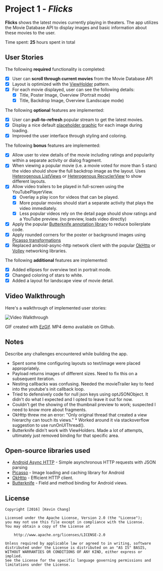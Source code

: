 # Project 1 - *Flicks*

**Flicks** shows the latest movies currently playing in theaters. The app utilizes the Movie Database API to display images and basic information about these movies to the user.

Time spent: **25** hours spent in total

## User Stories

The following **required** functionality is completed:

* [X] User can **scroll through current movies** from the Movie Database API
* [X] Layout is optimized with the [ViewHolder](http://guides.codepath.com/android/Using-an-ArrayAdapter-with-ListView#improving-performance-with-the-viewholder-pattern) pattern.
* [X] For each movie displayed, user can see the following details:
  * [X] Title, Poster Image, Overview (Portrait mode)
  * [X] Title, Backdrop Image, Overview (Landscape mode)

The following **optional** features are implemented:

* [X] User can **pull-to-refresh** popular stream to get the latest movies.
* [X] Display a nice default [placeholder graphic](http://guides.codepath.com/android/Displaying-Images-with-the-Picasso-Library#configuring-picasso) for each image during loading.
* [X] Improved the user interface through styling and coloring.

The following **bonus** features are implemented:

* [X] Allow user to view details of the movie including ratings and popularity within a separate activity or dialog fragment.
* [X] When viewing a popular movie (i.e. a movie voted for more than 5 stars) the video should show the full backdrop image as the layout.  Uses [Heterogenous ListViews](http://guides.codepath.com/android/Implementing-a-Heterogenous-ListView) or [Heterogenous RecyclerView](http://guides.codepath.com/android/Heterogenous-Layouts-inside-RecyclerView) to show different layouts.
* [X] Allow video trailers to be played in full-screen using the YouTubePlayerView.
    * [X] Overlay a play icon for videos that can be played.
    * [X] More popular movies should start a separate activity that plays the video immediately.
    * [X] Less popular videos rely on the detail page should show ratings and a YouTube preview. (no preview, loads video directly)
* [X] Apply the popular [Butterknife annotation library](http://guides.codepath.com/android/Reducing-View-Boilerplate-with-Butterknife) to reduce boilerplate code.
* [X] Apply rounded corners for the poster or background images using [Picasso transformations](https://guides.codepath.com/android/Displaying-Images-with-the-Picasso-Library#other-transformations)
* [X] Replaced android-async-http network client with the popular [OkHttp](http://guides.codepath.com/android/Using-OkHttp) or [Volley](http://guides.codepath.com/android/Networking-with-the-Volley-Library) networking libraries.

The following **additional** features are implemented:

* [X] Added ellipses for overview text in portrait mode.
* [X] Changed coloring of stars to white.
* [X] Added a layout for landscape view of movie detail.

## Video Walkthrough

Here's a walkthrough of implemented user stories:

<img src='http://i.imgur.com/H89pNJK.gif' title='Video Walkthrough' width='' alt='Video Walkthrough' />

GIF created with [EzGif](http://ezgif.com/video-to-gif).
MP4 demo available on Github.

## Notes

Describe any challenges encountered while building the app.

* Spent some time configuring layouts so text/image were placed appropriately.
* Payload returns images of different sizes. Need to fix this on a subsequent iteration.
* Nesting callbacks was confusing. Needed the movieTrailer key to feed into the youtube's init callback loop.
* Tried to defensively code for null json keys using optJSONObject. It didn't do what I expected and I opted to leave it out for now.
* Couldn't get the showing of the thumbnail preview to work; suspected I need to know more about fragments.
* OkHttp threw me an error: "Only original thread that created a view hierarchy can touch its views." 
      * Worked around it via stackoverflow suggestion to use runOnUIThread().
* Butterknife didn't work with ViewHolders. Made a lot of attempts, ultimately just removed
  binding for that specific area.

## Open-source libraries used

- [Android Async HTTP](https://github.com/loopj/android-async-http) - Simple asynchronous HTTP requests with JSON parsing
- [Picasso](http://square.github.io/picasso/) - Image loading and caching library for Android
- [OkHttp](https://github.com/square/okhttp) - Efficient HTTP client.
- [Butterknife](http://jakewharton.github.io/butterknife/) - Field and method binding for Android views.

## License

    Copyright [2016] [Kevin Chang]

    Licensed under the Apache License, Version 2.0 (the "License");
    you may not use this file except in compliance with the License.
    You may obtain a copy of the License at

        http://www.apache.org/licenses/LICENSE-2.0

    Unless required by applicable law or agreed to in writing, software
    distributed under the License is distributed on an "AS IS" BASIS,
    WITHOUT WARRANTIES OR CONDITIONS OF ANY KIND, either express or implied.
    See the License for the specific language governing permissions and
    limitations under the License.

